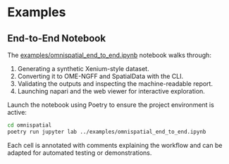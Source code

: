 # Examples

## End-to-End Notebook

The [examples/omnispatial_end_to_end.ipynb](https://github.com/omnispatial/omnispatial/blob/main/examples/omnispatial_end_to_end.ipynb) notebook walks through:

1. Generating a synthetic Xenium-style dataset.
2. Converting it to OME-NGFF and SpatialData with the CLI.
3. Validating the outputs and inspecting the machine-readable report.
4. Launching napari and the web viewer for interactive exploration.

Launch the notebook using Poetry to ensure the project environment is active:

```bash
cd omnispatial
poetry run jupyter lab ../examples/omnispatial_end_to_end.ipynb
```

Each cell is annotated with comments explaining the workflow and can be adapted for automated testing or demonstrations.
